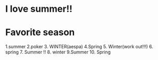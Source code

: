 # I love summer!!

# Favorite season
1.summer
2.poker
3. WINTER(aespa)
4.Spring
5. Winter(work out!!!)
6. spring
7. Summer !! 
8. winter
9.Summer
10. Spring